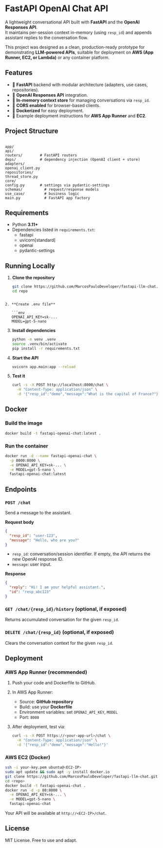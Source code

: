 # FastAPI OpenAI Chat API

A lightweight conversational API built with **FastAPI** and the **OpenAI Responses API**.  
It maintains per-session context in-memory (using `resp_id`) and appends assistant replies to the conversation flow.

This project was designed as a clean, production-ready prototype for demonstrating **LLM-powered APIs**, suitable for deployment on **AWS (App Runner, EC2, or Lambda)** or any container platform.


## Features

- 🔹 **FastAPI** backend with modular architecture (adapters, use cases, repositories).
- 🔹 **OpenAI Responses API** integration.
- 🔹 **In-memory context store** for managing conversations via `resp_id`.
- 🔹 **CORS enabled** for browser-based clients.
- 🔹 **Dockerized** for easy deployment.
- 🔹 Example deployment instructions for **AWS App Runner** and **EC2**.


## Project Structure

```

app/
api/
routers/        # FastAPI routers
deps/           # dependency injection (OpenAI client + store)
adapters/
openai_client.py
repositories/
thread_store.py
core/
config.py       # settings via pydantic-settings
schemas/          # request/response models
use_case/         # business logic
main.py           # FastAPI app factory

````

## Requirements

- Python **3.11+**
- Dependencies listed in `requirements.txt`:
  - fastapi
  - uvicorn[standard]
  - openai
  - pydantic-settings


## Running Locally

1. **Clone the repository**
   ```bash
   git clone https://github.com/MarcosPauloDeveloper/fastapi-llm-chat.git
   cd repo
```

2. **Create .env file**

   ```env
   OPENAI_API_KEY=sk-...
   MODEL=gpt-5-nano
   ```

3. **Install dependencies**

   ```bash
   python -m venv .venv
   source .venv/bin/activate
   pip install -r requirements.txt
   ```

4. **Start the API**

   ```bash
   uvicorn app.main:app --reload
   ```

5. **Test it**

   ```bash
   curl -s -X POST http://localhost:8000/chat \
     -H "Content-Type: application/json" \
     -d '{"resp_id":"demo","message":"What is the capital of France?"}'
   ```

## Docker

### Build the image

```bash
docker build -t fastapi-openai-chat:latest .
```

### Run the container

```bash
docker run -d --name fastapi-openai-chat \
  -p 8000:8000 \
  -e OPENAI_API_KEY=sk-... \
  -e MODEL=gpt-5-nano \
  fastapi-openai-chat:latest
```

## Endpoints

### `POST /chat`

Send a message to the assistant.

**Request body**

```json
{
  "resp_id": "user-123",
  "message": "Hello, who are you?"
}
```

* `resp_id`: conversation/session identifier. If empty, the API returns the new OpenAI response ID.
* `message`: user input.

**Response**

```json
{
  "reply": "Hi! I am your helpful assistant.",
  "id": "resp_abc123"
}
```

### `GET /chat/{resp_id}/history` (optional, if exposed)

Returns accumulated conversation for the given `resp_id`.

### `DELETE /chat/{resp_id}` (optional, if exposed)

Clears the conversation context for the given `resp_id`.


## Deployment

### AWS App Runner (recommended)

1. Push your code and Dockerfile to GitHub.
2. In AWS App Runner:

   * Source: **GitHub repository**
   * Build: use your **Dockerfile**
   * Environment variables: set `OPENAI_API_KEY`, `MODEL`
   * Port: `8000`
3. After deployment, test via:

   ```bash
   curl -s -X POST https://<your-app-url>/chat \
     -H "Content-Type: application/json" \
     -d '{"resp_id":"demo","message":"Hello!"}'
   ```

### AWS EC2 (Docker)

```bash
ssh -i your-key.pem ubuntu@<EC2-IP>
sudo apt update && sudo apt -y install docker.io
git clone https://github.com/MarcosPauloDeveloper/fastapi-llm-chat.git
cd <repo>
docker build -t fastapi-openai-chat .
docker run -d -p 80:8000 \
  -e OPENAI_API_KEY=sk-... \
  -e MODEL=gpt-5-nano \
  fastapi-openai-chat
```

Your API will be available at `http://<EC2-IP>/chat`.


## License

MIT License. Free to use and adapt.
